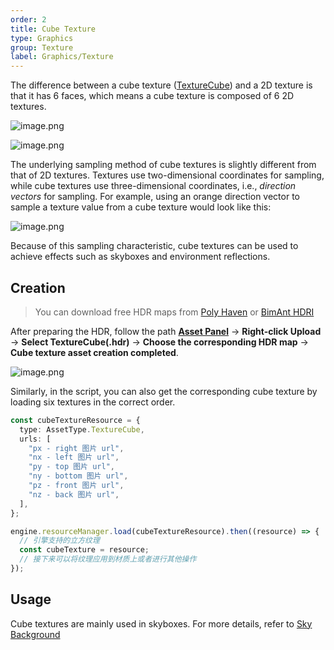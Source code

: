 ```yaml
---
order: 2
title: Cube Texture
type: Graphics
group: Texture
label: Graphics/Texture
---
```


The difference between a cube texture ([TextureCube](/apis/core/#TextureCube)) and a 2D texture is that it has 6 faces, which means a cube texture is composed of 6 2D textures.

![image.png](https://gw.alipayobjects.com/mdn/rms_d27172/afts/img/A*Omw8Qo0WzfYAAAAAAAAAAAAAARQnAQ)

![image.png](https://gw.alipayobjects.com/mdn/rms_d27172/afts/img/A*r-XPSaUTEnEAAAAAAAAAAAAAARQnAQ)

The underlying sampling method of cube textures is slightly different from that of 2D textures. Textures use two-dimensional coordinates for sampling, while cube textures use three-dimensional coordinates, i.e., _direction vectors_ for sampling. For example, using an orange direction vector to sample a texture value from a cube texture would look like this:

![image.png](https://gw.alipayobjects.com/mdn/rms_d27172/afts/img/A*X752S5pQSB0AAAAAAAAAAAAAARQnAQ)

Because of this sampling characteristic, cube textures can be used to achieve effects such as skyboxes and environment reflections.

## Creation

> You can download free HDR maps from [Poly Haven](https://polyhaven.com/) or [BimAnt HDRI](http://hdri.bimant.com/)

After preparing the HDR, follow the path **[Asset Panel](/en/docs/assets/interface)** -> **Right-click Upload** -> **Select TextureCube(.hdr)** -> **Choose the corresponding HDR map** -> **Cube texture asset creation completed**.

![image.png](https://mdn.alipayobjects.com/huamei_yo47yq/afts/img/A*Oi3FSLEEaYgAAAAAAAAAAAAADhuCAQ/original)

Similarly, in the script, you can also get the corresponding cube texture by loading six textures in the correct order.

```typescript
const cubeTextureResource = {
  type: AssetType.TextureCube,
  urls: [
    "px - right 图片 url",
    "nx - left 图片 url",
    "py - top 图片 url",
    "ny - bottom 图片 url",
    "pz - front 图片 url",
    "nz - back 图片 url",
  ],
};

engine.resourceManager.load(cubeTextureResource).then((resource) => {
  // 引擎支持的立方纹理
  const cubeTexture = resource;
  // 接下来可以将纹理应用到材质上或者进行其他操作
});
```

## Usage

Cube textures are mainly used in skyboxes. For more details, refer to [Sky Background](/en/docs/graphics/background/sky/)

